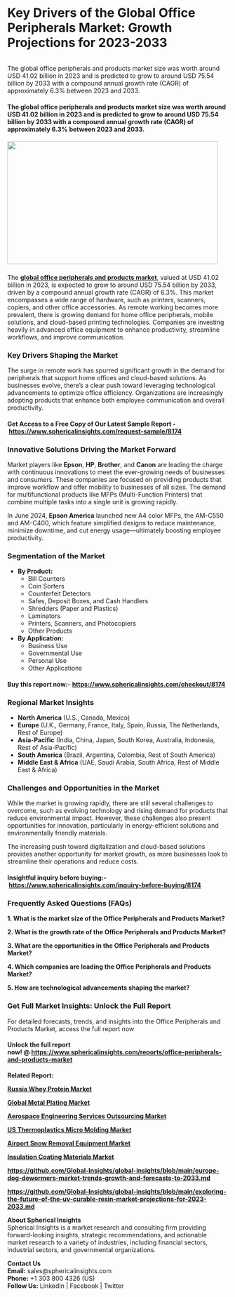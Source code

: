 <div class="wow_read_blog_hdr_img">
<div class="wow_read_blog_hdr_img_innr">
<h1>Key Drivers of the Global Office Peripherals Market: Growth Projections for 2023-2033</h1>
</div>
<div class="wow_main_float_head_img"><img src="https://www.vevioz.com/upload/photos/2025/02/YFIwn4MSDyVDSzpZ2oWW_27_d36bd6aa36fd124cc8bbbe302f1a9365_image.jpg" alt="" /></div>
</div>
<div class="read-blog-container">
<div class="read-blog-desc">
<p class="mb-0">The global office peripherals and products market size was worth around USD 41.02 billion in 2023 and is predicted to grow to around USD 75.54 billion by 2033 with a compound annual growth rate (CAGR) of approximately 6.3% between 2023 and 2033.</p>
</div>
<div class="read-content">
<h4><strong>The global office peripherals and products market size was worth around USD 41.02 billion in 2023 and is predicted to grow to around USD 75.54 billion by 2033 with a compound annual growth rate (CAGR) of approximately 6.3% between 2023 and 2033.</strong></h4>
<h4><img src="https://vipon.s3.amazonaws.com/img/89007943e016dcd224b30b0c8ce84d1489eaede49c2db2.png" alt="" width="480" height="280" /><strong><br /></strong></h4>
<p data-start="103" data-end="707">The&nbsp;<a href="https://www.sphericalinsights.com/reports/office-peripherals-and-products-market" target="_blank" rel="noopener"><strong>global office peripherals and products market</strong></a>, valued at USD 41.02 billion in 2023, is expected to grow to around USD 75.54 billion by 2033, driven by a compound annual growth rate (CAGR) of 6.3%. This market encompasses a wide range of hardware, such as printers, scanners, copiers, and other office accessories. As remote working becomes more prevalent, there is growing demand for home office peripherals, mobile solutions, and cloud-based printing technologies. Companies are investing heavily in advanced office equipment to enhance productivity, streamline workflows, and improve communication.</p>
<h3 data-start="709" data-end="747"><strong data-start="713" data-end="747">Key Drivers Shaping the Market</strong></h3>
<p data-start="749" data-end="1122">The surge in remote work has spurred significant growth in the demand for peripherals that support home offices and cloud-based solutions. As businesses evolve, there&rsquo;s a clear push toward leveraging technological advancements to optimize office efficiency. Organizations are increasingly adopting products that enhance both employee communication and overall productivity.</p>
<h4><strong>Get Access to a Free Copy of Our Latest Sample Report -&nbsp;<a href="https://www.sphericalinsights.com/request-sample/8174" rel="nofollow">https://www.sphericalinsights.com/request-sample/8174</a></strong></h4>
<h3 data-start="1124" data-end="1179"><strong data-start="1128" data-end="1179">Innovative Solutions Driving the Market Forward</strong></h3>
<p data-start="1181" data-end="1619">Market players like&nbsp;<strong data-start="1201" data-end="1210">Epson</strong>,&nbsp;<strong data-start="1212" data-end="1218">HP</strong>,&nbsp;<strong data-start="1220" data-end="1231">Brother</strong>, and&nbsp;<strong data-start="1237" data-end="1246">Canon</strong>&nbsp;are leading the charge with continuous innovations to meet the ever-growing needs of businesses and consumers. These companies are focused on providing products that improve workflow and offer mobility to businesses of all sizes. The demand for multifunctional products like MFPs (Multi-Function Printers) that combine multiple tasks into a single unit is growing rapidly.</p>
<p data-start="1621" data-end="1844">In June 2024,&nbsp;<strong data-start="1635" data-end="1652">Epson America</strong>&nbsp;launched new A4 color MFPs, the AM-C550 and AM-C400, which feature simplified designs to reduce maintenance, minimize downtime, and cut energy usage&mdash;ultimately boosting employee productivity.</p>
<h3 data-start="1846" data-end="1880"><strong data-start="1850" data-end="1880">Segmentation of the Market</strong></h3>
<ul data-start="1882" data-end="2217">
<li data-start="1882" data-end="2117"><strong data-start="1884" data-end="1899">By Product:</strong>
<ul data-start="1902" data-end="2117">
<li data-start="1902" data-end="1917">Bill Counters</li>
<li data-start="1920" data-end="1934">Coin Sorters</li>
<li data-start="1937" data-end="1960">Counterfeit Detectors</li>
<li data-start="1963" data-end="2004">Safes, Deposit Boxes, and Cash Handlers</li>
<li data-start="2007" data-end="2039">Shredders (Paper and Plastics)</li>
<li data-start="2042" data-end="2054">Laminators</li>
<li data-start="2057" data-end="2095">Printers, Scanners, and Photocopiers</li>
<li data-start="2098" data-end="2114">Other Products</li>
</ul>
</li>
<li data-start="2118" data-end="2217"><strong data-start="2120" data-end="2139">By Application:</strong>
<ul data-start="2142" data-end="2217">
<li data-start="2142" data-end="2156">Business Use</li>
<li data-start="2159" data-end="2177">Governmental Use</li>
<li data-start="2180" data-end="2194">Personal Use</li>
<li data-start="2197" data-end="2217">Other Applications</li>
</ul>
</li>
</ul>
<h4>Buy this report now:-&nbsp;<a href="https://www.sphericalinsights.com/checkout/8174" rel="nofollow">https://www.sphericalinsights.com/checkout/8174</a></h4>
<h3 data-start="2219" data-end="2251"><strong data-start="2223" data-end="2251">Regional Market Insights</strong></h3>
<ul data-start="2253" data-end="2649">
<li data-start="2253" data-end="2295"><strong data-start="2255" data-end="2272">North America</strong>&nbsp;(U.S., Canada, Mexico)</li>
<li data-start="2296" data-end="2387"><strong data-start="2298" data-end="2308">Europe</strong>&nbsp;(U.K., Germany, France, Italy, Spain, Russia, The Netherlands, Rest of Europe)</li>
<li data-start="2388" data-end="2485"><strong data-start="2390" data-end="2406">Asia-Pacific</strong>&nbsp;(India, China, Japan, South Korea, Australia, Indonesia, Rest of Asia-Pacific)</li>
<li data-start="2486" data-end="2558"><strong data-start="2488" data-end="2505">South America</strong>&nbsp;(Brazil, Argentina, Colombia, Rest of South America)</li>
<li data-start="2559" data-end="2649"><strong data-start="2561" data-end="2585">Middle East &amp; Africa</strong>&nbsp;(UAE, Saudi Arabia, South Africa, Rest of Middle East &amp; Africa)</li>
</ul>
<h3 data-start="2651" data-end="2701"><strong data-start="2655" data-end="2701">Challenges and Opportunities in the Market</strong></h3>
<p data-start="2703" data-end="3032">While the market is growing rapidly, there are still several challenges to overcome, such as evolving technology and rising demand for products that reduce environmental impact. However, these challenges also present opportunities for innovation, particularly in energy-efficient solutions and environmentally friendly materials.</p>
<p data-start="3034" data-end="3222">The increasing push toward digitalization and cloud-based solutions provides another opportunity for market growth, as more businesses look to streamline their operations and reduce costs.</p>
<h4>Insightful inquiry before buying:-&nbsp;<a href="https://www.sphericalinsights.com/inquiry-before-buying/8174" rel="nofollow">https://www.sphericalinsights.com/inquiry-before-buying/8174</a></h4>
<h3 data-start="3224" data-end="3265"><strong data-start="3228" data-end="3265">Frequently Asked Questions (FAQs)</strong></h3>
<p data-start="3267" data-end="3450"><strong data-start="3267" data-end="3344">1. What is the market size of the Office Peripherals and Products Market?</strong></p>
<p data-start="3452" data-end="3599"><strong data-start="3452" data-end="3529">2. What is the growth rate of the Office Peripherals and Products Market?</strong></p>
<p data-start="3601" data-end="3842"><strong data-start="3601" data-end="3681">3. What are the opportunities in the Office Peripherals and Products Market?</strong></p>
<p data-start="3844" data-end="3999"><strong data-start="3844" data-end="3922">4. Which companies are leading the Office Peripherals and Products Market?</strong></p>
<p data-start="4001" data-end="4245"><strong data-start="4001" data-end="4062">5. How are technological advancements shaping the market?</strong></p>
<h3 data-start="4247" data-end="4305"><strong data-start="4251" data-end="4303">Get Full Market Insights: Unlock the Full Report</strong></h3>
<p data-start="4306" data-end="4500">For detailed forecasts, trends, and insights into the Office Peripherals and Products Market, access the full report now</p>
<h4>Unlock the full report now!&nbsp;@&nbsp;<a href="https://www.sphericalinsights.com/reports/office-peripherals-and-products-market" rel="nofollow">https://www.sphericalinsights.com/reports/office-peripherals-and-products-market</a></h4>
<p data-start="4306" data-end="4500"><strong>Related Report:</strong></p>
<p><strong><a href="https://www.sphericalinsights.com/de/reports/russia-whey-protein-market" target="_blank" rel="noopener">Russia Whey Protein Market</a></strong></p>
<p><strong><a href="https://www.sphericalinsights.com/de/reports/metal-plating-market" target="_blank" rel="noopener">Global Metal Plating Market</a></strong></p>
<p><strong><a href="https://www.sphericalinsights.com/de/reports/aerospace-engineering-services-outsourcing-market" target="_blank" rel="noopener">Aerospace Engineering Services Outsourcing Market</a></strong></p>
<p><strong><a href="https://www.sphericalinsights.com/fr/reports/united-states-thermoplastics-micro-molding-market" target="_blank" rel="noopener">US Thermoplastics Micro Molding Market</a></strong></p>
<p><strong><a href="https://www.sphericalinsights.com/fr/reports/airport-snow-removal-equipment-market" target="_blank" rel="noopener">Airport Snow Removal Equipment Market</a></strong></p>
<p><strong><a href="https://www.sphericalinsights.com/fr/reports/insulation-coating-materials-market" target="_blank" rel="noopener">Insulation Coating Materials Market</a></strong></p>
<p><strong><a href="https://github.com/Global-Insights/global-insights/blob/main/europe-dog-dewormers-market-trends-growth-and-forecasts-to-2033.md" target="_blank" rel="noopener">https://github.com/Global-Insights/global-insights/blob/main/europe-dog-dewormers-market-trends-growth-and-forecasts-to-2033.md</a></strong></p>
<p><strong><a href="https://github.com/Global-Insights/global-insights/blob/main/exploring-the-future-of-the-uv-curable-resin-market-projections-for-2023-2033.md" target="_blank" rel="noopener">https://github.com/Global-Insights/global-insights/blob/main/exploring-the-future-of-the-uv-curable-resin-market-projections-for-2023-2033.md</a></strong></p>
<p data-start="4507" data-end="4800"><strong data-start="4507" data-end="4535">About Spherical Insights</strong><br data-start="4535" data-end="4538" />Spherical Insights is a market research and consulting firm providing forward-looking insights, strategic recommendations, and actionable market research to a variety of industries, including financial sectors, industrial sectors, and governmental organizations.</p>
<p data-start="4802" data-end="4938" data-is-only-node=""><strong data-start="4802" data-end="4816">Contact Us</strong><br data-start="4816" data-end="4819" /><strong data-start="4819" data-end="4829">Email:</strong>&nbsp;<a rel="noopener" data-start="4830" data-end="4857">sales@sphericalinsights.com</a><br data-start="4857" data-end="4860" /><strong data-start="4860" data-end="4870">Phone:</strong>&nbsp;+1 303 800 4326 (US)<br data-start="4891" data-end="4894" /><strong data-start="4894" data-end="4908">Follow Us:</strong>&nbsp;LinkedIn | Facebook | Twitter</p>
</div>
</div>
